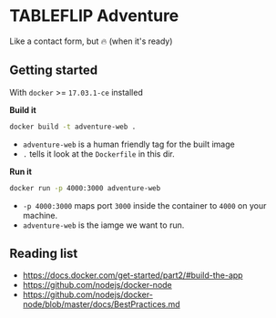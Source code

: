# TABLEFLIP Adventure

Like a contact form, but :fire: (when it's ready)

## Getting started

With `docker` >= `17.03.1-ce` installed

**Build it**

```sh
docker build -t adventure-web .
```
- `adventure-web` is a human friendly tag for the built image
- `.` tells it look at the `Dockerfile` in this dir.

**Run it**

```sh
docker run -p 4000:3000 adventure-web
```
- `-p 4000:3000` maps port `3000` inside the container to `4000` on your machine.
- `adventure-web` is the iamge we want to run.

## Reading list

- https://docs.docker.com/get-started/part2/#build-the-app
- https://github.com/nodejs/docker-node
- https://github.com/nodejs/docker-node/blob/master/docs/BestPractices.md
